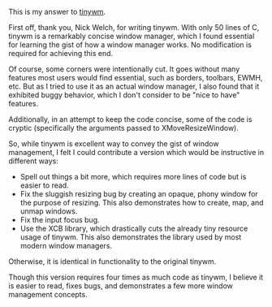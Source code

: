 This is my answer to [tinywm](http://incise.org/tinywm.html).

First off, thank you, Nick Welch, for writing tinywm. With only 50 lines of C, tinywm is a remarkably concise window manager, which I found essential for learning the gist of how a window manager works. No modification is required for achieving this end.

Of course, some corners were intentionally cut. It goes without many features most users would find essential, such as borders, toolbars, EWMH, etc. But as I tried to use it as an actual window manager, I also found that it exhibited buggy behavior, which I don't consider to be "nice to have" features.

Additionally, in an attempt to keep the code concise, some of the code is cryptic (specifically the arguments passed to XMoveResizeWindow).

So, while tinywm is excellent way to convey the gist of window management, I felt I could contribute a version which would be instructive in different ways:

* Spell out things a bit more, which requires more lines of code but is easier to read.
* Fix the sluggish resizing bug by creating an opaque, phony window for the purpose of resizing. This also demonstrates how to create, map, and unmap windows.
* Fix the input focus bug.
* Use the XCB library, which drastically cuts the already tiny resource usage of tinywm. This also demonstrates the library used by most modern window managers.

Otherwise, it is identical in functionality to the original tinywm.

Though this version requires four times as much code as tinywm, I believe it is easier to read, fixes bugs, and demonstrates a few more window management concepts.
